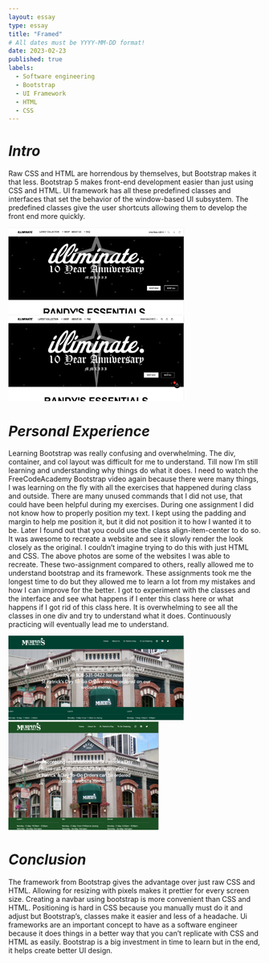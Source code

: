 ```yaml
---
layout: essay
type: essay
title: "Framed"
# All dates must be YYYY-MM-DD format!
date: 2023-02-23
published: true
labels:
  - Software engineering
  - Bootstrap
  - UI Framework
  - HTML
  - CSS
---
```



# ***Intro***
Raw CSS and HTML are horrendous by themselves, but Bootstrap makes it that less. Bootstrap 5 makes front-end development easier than just using CSS and HTML. UI framework has all these predefined classes and interfaces that set the behavior of the window-based UI subsystem. The predefined classes give the user shortcuts allowing them to develop the front end more quickly. 
<div class= "align-items">
<img width="350px" class="rounded float-start pe-4" src="../img/recreatedIlliminate.png">
<img width="350px" class="rounded float-start pe-4" src="../img/illiminate.png">
  </div>

# ***Personal Experience***
Learning Bootstrap was really confusing and overwhelming. The div, container, and col layout was difficult for me to understand. Till now I’m still learning and understanding why things do what it does. I need to watch the FreeCodeAcademy Bootstrap video again because there were many things, I was learning on the fly with all the exercises that happened during class and outside. There are many unused commands that I did not use, that could have been helpful during my exercises. During one assignment I did not know how to properly position my text. I kept using the padding and margin to help me position it, but it did not position it to how I wanted it to be. Later I found out that you could use the class align-item-center to do so.  It was awesome to recreate a website and see it slowly render the look closely as the original. I couldn’t imagine trying to do this with just HTML and CSS. The above photos are some of the websites I was able to recreate. These two-assignment compared to others, really allowed me to understand bootstrap and its framework. These assignments took me the longest time to do but they allowed me to learn a lot from my mistakes and how I can improve for the better. I got to experiment with the classes and the interface and see what happens if I enter this class here or what happens if I got rid of this class here. It is overwhelming to see all the classes in one div and try to understand what it does.  Continuously practicing will eventually lead me to understand.
<div class= "align-items">

<img width="350px" class="rounded float-start pe-4" src="../img/recreatedMurphy.png">
<img width="300px" class="rounded float-start pe-4" src="../img/murphy.png">
  </div>

# ***Conclusion***
The framework from Bootstrap gives the advantage over just raw CSS and HTML.  Allowing for resizing with pixels makes it prettier for every screen size. Creating a navbar using bootstrap is more convenient than CSS and HTML. Positioning is hard in CSS because you manually must do it and adjust but Bootstrap’s, classes make it easier and less of a headache.  Ui frameworks are an important concept to have as a software engineer because it does things in a better way that you can’t replicate with CSS and HTML as easily. Bootstrap is a big investment in time to learn but in the end, it helps create better UI design.
  

